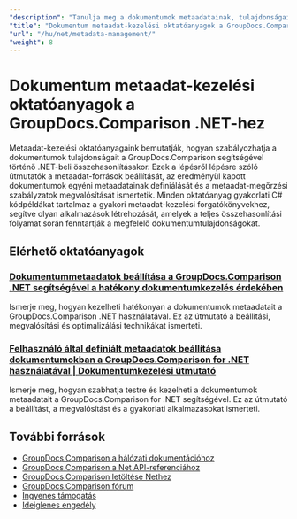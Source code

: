 ```yaml
---
"description": "Tanulja meg a dokumentumok metaadatainak, tulajdonságainak és metaadat-konfigurációjának kezelését az összehasonlítási eredményekben a GroupDocs.Comparison for .NET segítségével."
"title": "Dokumentum metaadat-kezelési oktatóanyagok a GroupDocs.Comparison .NET-hez"
"url": "/hu/net/metadata-management/"
"weight": 8
---
```


# Dokumentum metaadat-kezelési oktatóanyagok a GroupDocs.Comparison .NET-hez

Metaadat-kezelési oktatóanyagaink bemutatják, hogyan szabályozhatja a dokumentumok tulajdonságait a GroupDocs.Comparison segítségével történő .NET-beli összehasonlításakor. Ezek a lépésről lépésre szóló útmutatók a metaadat-források beállítását, az eredményül kapott dokumentumok egyéni metaadatainak definiálását és a metaadat-megőrzési szabályzatok megvalósítását ismertetik. Minden oktatóanyag gyakorlati C# kódpéldákat tartalmaz a gyakori metaadat-kezelési forgatókönyvekhez, segítve olyan alkalmazások létrehozását, amelyek a teljes összehasonlítási folyamat során fenntartják a megfelelő dokumentumtulajdonságokat.

## Elérhető oktatóanyagok

### [Dokumentummetaadatok beállítása a GroupDocs.Comparison .NET segítségével a hatékony dokumentumkezelés érdekében](./guide-groupdocs-comparison-net-metadata-setting/)
Ismerje meg, hogyan kezelheti hatékonyan a dokumentumok metaadatait a GroupDocs.Comparison .NET használatával. Ez az útmutató a beállítási, megvalósítási és optimalizálási technikákat ismerteti.

### [Felhasználó által definiált metaadatok beállítása dokumentumokban a GroupDocs.Comparison for .NET használatával | Dokumentumkezelési útmutató](./set-user-defined-metadata-groupdocs-comparison-net/)
Ismerje meg, hogyan szabhatja testre és kezelheti a dokumentumok metaadatait a GroupDocs.Comparison for .NET segítségével. Ez az útmutató a beállítást, a megvalósítást és a gyakorlati alkalmazásokat ismerteti.

## További források

- [GroupDocs.Comparison a hálózati dokumentációhoz](https://docs.groupdocs.com/comparison/net/)
- [GroupDocs.Comparison a Net API-referenciához](https://reference.groupdocs.com/comparison/net/)
- [GroupDocs.Comparison letöltése Nethez](https://releases.groupdocs.com/comparison/net/)
- [GroupDocs.Comparison fórum](https://forum.groupdocs.com/c/comparison)
- [Ingyenes támogatás](https://forum.groupdocs.com/)
- [Ideiglenes engedély](https://purchase.groupdocs.com/temporary-license/)